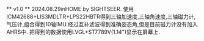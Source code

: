 ** v1.0 **
2024.08.29inHOME by SIGHTSEER.
使用ICM42688+LIS3MDLTR+LPS22HBTR得到三轴加速度,三轴角速度,三轴磁力计,气压计,组合得到10轴IMU.经过互补滤波得到准确姿态角,但是目前磁力计没有加入AHRS中.
把得到的数据使用LVGL+ST7789V(1.14")显示在屏幕上.

